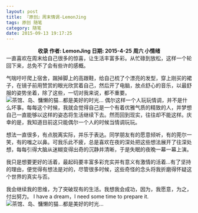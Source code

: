 ```yaml
---
layout: post
title: 『原创』周末情调-LemonJing
tags: 原创 随笔
category: 随笔
date: 2015-09-13 19:17:25
---
```


**<center>收录 作者: LemonJing   日期: 2015-4-25 周六 小情绪</center>**
一直喜欢在周末给自己很多的惊喜，让生活丰富多彩。从忙碌到放松，这样一个轮回下来，总免不了会有些许的感概。

气喘吁吁爬上宿舍，踹掉脚上的高跟鞋，给自己梳了个漂亮的发型，穿上刚买的裙子，在镜子前用赞赏的眼光欣赏着自己，然后开了电脑，放点舒心的音乐，以最舒服的姿势坐着，除了这些，一切对我来说，都不重要。
![](http://7xlkoc.com1.z0.glb.clouddn.com/9-13-02.png "茶馆、岛、慵懒的猫...都是美好的时光...")
偶尔这样一个人玩玩情调，并不是什么坏事。每每这个时候，我就会觉得自己是一个有着优雅气质的精致的人，并梦想自己一直能够以这样的姿态将生活继续下去。然而回到现实，往往却不能这样。庆幸的是，我知道目前这只能偶尔一个人的时候当情调玩玩。

想法一直很多，有点脱离实际，并乐于表达。同学朋友有的愿意倾听，有的莞尔一笑，有的嗤之以鼻。可我乐此不疲，总是喜欢在夜的深处把这些想法展开了往深处想，每每引得大脑从迷糊变得出奇的沉静并清晰，于是失眠的夜晚一幕一幕上演。

我只是想要更好的活着，最起码要丰富多彩充实并有意义有激情的活着...有了坚持的理由，便觉得有想法是对的，尽管很多时候，这些奇怪的念头将我折磨得怀疑这个世界的真实与否。

我会继续我的思维，为了突破现有的生活。我想我会成功，因为，我愿意，为之，付出努力。
I have a dream，I need some time to prepare it. 
![](http://7xlkoc.com1.z0.glb.clouddn.com/qrcode.jpg "茶馆、岛、慵懒的猫...都是美好的时光...")